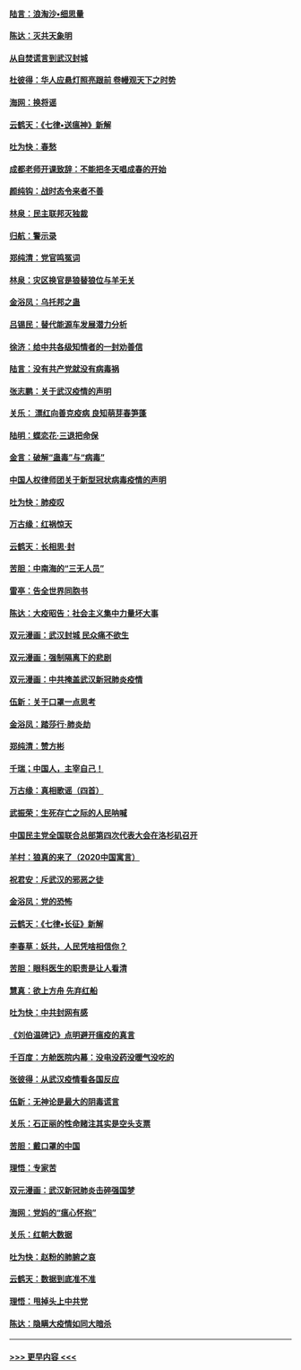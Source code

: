 #### [陆言：浪淘沙•细思量](../pages/nsc993/n11876071.md?t=02180531) 
#### [陈达：灭共天象明](../pages/nsc993/n11876063.md?t=02180531) 
#### [从自焚谎言到武汉封城](../pages/nsc993/n11875621.md?t=02180531) 
#### [杜彼得：华人应悬灯照亮跟前 卷幔观天下之时势](../pages/nsc993/n11874822.md?t=02180531) 
#### [海网：换将谣](../pages/nsc993/n11873712.md?t=02180531) 
#### [云鹤天：《七律▪送瘟神》新解](../pages/nsc993/n11873598.md?t=02180531) 
#### [吐为快：春愁](../pages/nsc993/n11872801.md?t=02180531) 
#### [成都老师开课致辞：不能把冬天唱成春的开始](../pages/nsc993/n11872653.md?t=02180531) 
#### [颜纯钩：战时态令来者不善](../pages/nsc993/n11872011.md?t=02180531) 
#### [林泉：民主联邦灭独裁](../pages/nsc993/n11870998.md?t=02180531) 
#### [归航：警示录](../pages/nsc993/n11870963.md?t=02180531) 
#### [郑纯清：党官鸣冤词](../pages/nsc993/n11870938.md?t=02180531) 
#### [林泉：灾区换官是狼替狼位与羊无关](../pages/nsc993/n11870896.md?t=02180531) 
#### [金浴凤：乌托邦之蛊](../pages/nsc993/n11870879.md?t=02180531) 
#### [吕锡民：替代能源车发展潜力分析](../pages/nsc993/n11870656.md?t=02180531) 
#### [徐济：给中共各级知情者的一封劝善信](../pages/nsc993/n11868561.md?t=02180531) 
#### [陆言：没有共产党就没有病毒祸](../pages/nsc993/n11868232.md?t=02180531) 
#### [张志鹏：关于武汉疫情的声明](../pages/nsc993/n11867182.md?t=02180531) 
#### [关乐： 漂红向善克疫病 良知萌芽春笋蓬](../pages/nsc993/n11865710.md?t=02180531) 
#### [陆明：蝶恋花‧三退把命保](../pages/nsc993/n11865673.md?t=02180531) 
#### [金言：破解“蛊毒”与“病毒”](../pages/nsc993/n11864103.md?t=02180531) 
#### [中国人权律师团关于新型冠状病毒疫情的声明](../pages/nsc993/n11864249.md?t=02180531) 
#### [吐为快：肺疫叹](../pages/nsc993/n11864027.md?t=02180531) 
#### [万古缘：红祸惊天](../pages/nsc993/n11864079.md?t=02180531) 
#### [云鹤天：长相思‧封](../pages/nsc993/n11864006.md?t=02180531) 
#### [苦胆：中南海的“三无人员”](../pages/nsc993/n11862997.md?t=02180531) 
#### [雷亭：告全世界同胞书](../pages/nsc993/n11862572.md?t=02180531) 
#### [陈达：大疫昭告：社会主义集中力量坏大事](../pages/nsc993/n11859419.md?t=02180531) 
#### [双元漫画：武汉封城 民众痛不欲生](../pages/nsc993/n11859287.md?t=02180531) 
#### [双元漫画：强制隔离下的悲剧](../pages/nsc993/n11859244.md?t=02180531) 
#### [双元漫画：中共掩盖武汉新冠肺炎疫情](../pages/nsc993/n11858249.md?t=02180531) 
#### [伍新：关于口罩一点思考](../pages/nsc993/n11859195.md?t=02180531) 
#### [金浴凤：踏莎行‧肺炎劫](../pages/nsc993/n11858227.md?t=02180531) 
#### [郑纯清：赞方彬](../pages/nsc993/n11856803.md?t=02180531) 
#### [千瑞；中国人，主宰自己！](../pages/nsc993/n11856793.md?t=02180531) 
#### [万古缘：真相歌谣（四首）](../pages/nsc993/n11856263.md?t=02180531) 
#### [武振荣：生死存亡之际的人民呐喊](../pages/nsc993/n11856256.md?t=02180531) 
#### [中国民主党全国联合总部第四次代表大会在洛杉矶召开](../pages/nsc993/n11856344.md?t=02180531) 
#### [羊村：狼真的来了（2020中国寓言）](../pages/nsc993/n11856229.md?t=02180531) 
#### [祝君安：斥武汉的邪恶之徒](../pages/nsc993/n11855861.md?t=02180531) 
#### [金浴凤：党的恐怖](../pages/nsc993/n11855849.md?t=02180531) 
#### [云鹤天：《七律▪长征》新解](../pages/nsc993/n11855479.md?t=02180531) 
#### [李春草：妖共，人民凭啥相信你？](../pages/nsc993/n11855196.md?t=02180531) 
#### [苦胆：眼科医生的职责是让人看清](../pages/nsc993/n11853840.md?t=02180531) 
#### [慧真：欲上方舟 先弃红船](../pages/nsc993/n11853483.md?t=02180531) 
#### [吐为快：中共封网有感](../pages/nsc993/n11852575.md?t=02180531) 
#### [《刘伯温碑记》点明避开瘟疫的真言](../pages/nsc993/n11852128.md?t=02180531) 
#### [千百度：方舱医院内幕：没电没药没暖气没吃的](../pages/nsc993/n11850211.md?t=02180531) 
#### [张彼得：从武汉疫情看各国反应](../pages/nsc993/n11850102.md?t=02180531) 
#### [伍新：无神论是最大的阴毒谎言](../pages/nsc993/n11846129.md?t=02180531) 
#### [关乐：石正丽的性命赌注其实是空头支票](../pages/nsc993/n11846109.md?t=02180531) 
#### [苦胆：戴口罩的中国](../pages/nsc993/n11845576.md?t=02180531) 
#### [理悟：专家苦](../pages/nsc993/n11845564.md?t=02180531) 
#### [双元漫画：武汉新冠肺炎击碎强国梦](../pages/nsc993/n11843320.md?t=02180531) 
#### [海网：党妈的“瘟心怀抱”](../pages/nsc993/n11840740.md?t=02180531) 
#### [关乐：红朝大数据](../pages/nsc993/n11840675.md?t=02180531) 
#### [吐为快：赵粉的肺腑之哀](../pages/nsc993/n11840618.md?t=02180531) 
#### [云鹤天：数据到底准不准](../pages/nsc993/n11840325.md?t=02180531) 
#### [理悟：甩掉头上中共党](../pages/nsc993/n11838826.md?t=02180531) 
#### [陈达：隐瞒大疫情如同大暗杀](../pages/nsc993/n11838771.md?t=02180531) 

----
#### [ >>> 更早内容 <<< ](../indexes/nsc993-earlier.md)
